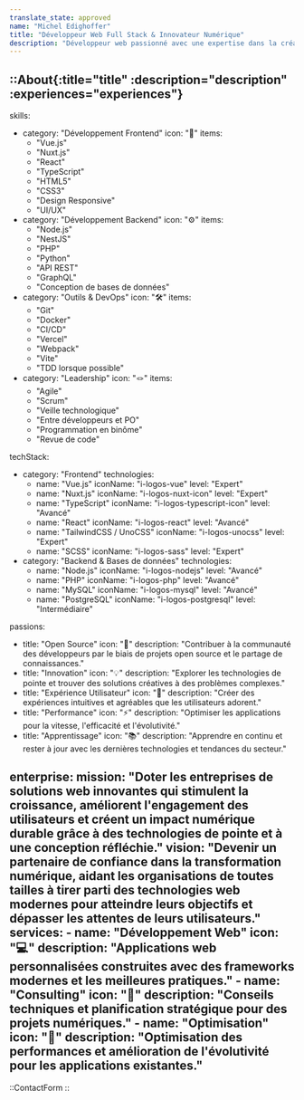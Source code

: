 ```yaml
---
translate_state: approved
name: "Michel Edighoffer"
title: "Développeur Web Full Stack & Innovateur Numérique"
description: "Développeur web passionné avec une expertise dans la création d'applications modernes et réactives. Spécilisé pour trouver les meilleures solutions transformant une idée en expériences utilisateur optimales."
---
```


::About{:title="title" :description="description" :experiences="experiences"}
---
skills:
  - category: "Développement Frontend"
    icon: "🎨"
    items:
      - "Vue.js"
      - "Nuxt.js"
      - "React"
      - "TypeScript"
      - "HTML5"
      - "CSS3"
      - "Design Responsive"
      - "UI/UX"
  - category: "Développement Backend"
    icon: "⚙️"
    items:
      - "Node.js"
      - "NestJS"
      - "PHP"
      - "Python"
      - "API REST"
      - "GraphQL"
      - "Conception de bases de données"
  - category: "Outils & DevOps"
    icon: "🛠️"
    items:
      - "Git"
      - "Docker"
      - "CI/CD"
      - "Vercel"
      - "Webpack"
      - "Vite"
      - "TDD lorsque possible"
  - category: "Leadership"
    icon: "🪢"
    items:
      - "Agile"
      - "Scrum"
      - "Veille technologique"
      - "Entre développeurs et PO"
      - "Programmation en binôme"
      - "Revue de code"

techStack:
  - category: "Frontend"
    technologies:
      - name: "Vue.js"
        iconName: "i-logos-vue"
        level: "Expert"
      - name: "Nuxt.js"
        iconName: "i-logos-nuxt-icon"
        level: "Expert"
      - name: "TypeScript"
        iconName: "i-logos-typescript-icon"
        level: "Avancé"
      - name: "React"
        iconName: "i-logos-react"
        level: "Avancé"
      - name: "TailwindCSS / UnoCSS"
        iconName: "i-logos-unocss"
        level: "Expert"
      - name: "SCSS"
        iconName: "i-logos-sass"
        level: "Expert"
  - category: "Backend & Bases de données"
    technologies:
      - name: "Node.js"
        iconName: "i-logos-nodejs"
        level: "Avancé"
      - name: "PHP"
        iconName: "i-logos-php"
        level: "Avancé"
      - name: "MySQL"
        iconName: "i-logos-mysql"
        level: "Avancé"
      - name: "PostgreSQL"
        iconName: "i-logos-postgresql"
        level: "Intermédiaire"

passions:
  - title: "Open Source"
    icon: "🌟"
    description: "Contribuer à la communauté des développeurs par le biais de projets open source et le partage de connaissances."
  - title: "Innovation"
    icon: "💡"
    description: "Explorer les technologies de pointe et trouver des solutions créatives à des problèmes complexes."
  - title: "Expérience Utilisateur"
    icon: "👥"
    description: "Créer des expériences intuitives et agréables que les utilisateurs adorent."
  - title: "Performance"
    icon: "⚡"
    description: "Optimiser les applications pour la vitesse, l'efficacité et l'évolutivité."
  - title: "Apprentissage"
    icon: "📚"
    description: "Apprendre en continu et rester à jour avec les dernières technologies et tendances du secteur."

enterprise:
  mission: "Doter les entreprises de solutions web innovantes qui stimulent la croissance, améliorent l'engagement des utilisateurs et créent un impact numérique durable grâce à des technologies de pointe et à une conception réfléchie."
  vision: "Devenir un partenaire de confiance dans la transformation numérique, aidant les organisations de toutes tailles à tirer parti des technologies web modernes pour atteindre leurs objectifs et dépasser les attentes de leurs utilisateurs."
  services:
    - name: "Développement Web"
      icon: "💻"
      description: "Applications web personnalisées construites avec des frameworks modernes et les meilleures pratiques."
    - name: "Consulting"
      icon: "🎯"
      description: "Conseils techniques et planification stratégique pour des projets numériques."
    - name: "Optimisation"
      icon: "🚀"
      description: "Optimisation des performances et amélioration de l'évolutivité pour les applications existantes."
---

::ContactForm
::
```
